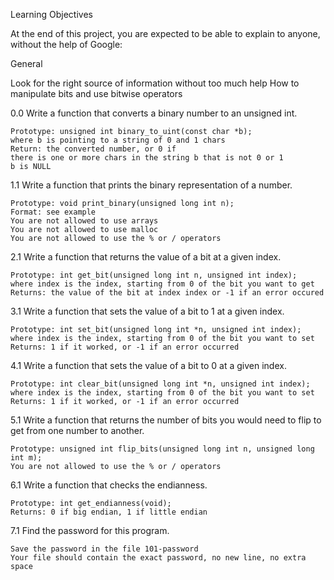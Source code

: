 Learning Objectives


At the end of this project, you are expected to be able to explain to anyone, without the help of Google:

General


Look for the right source of information without too much help
How to manipulate bits and use bitwise operators

0.0 Write a function that converts a binary number to an unsigned int.

	Prototype: unsigned int binary_to_uint(const char *b);
	where b is pointing to a string of 0 and 1 chars
	Return: the converted number, or 0 if
	there is one or more chars in the string b that is not 0 or 1
	b is NULL

1.1 Write a function that prints the binary representation of a number.

	Prototype: void print_binary(unsigned long int n);
	Format: see example
	You are not allowed to use arrays
	You are not allowed to use malloc
	You are not allowed to use the % or / operators
	
2.1 Write a function that returns the value of a bit at a given index.

	Prototype: int get_bit(unsigned long int n, unsigned int index);
	where index is the index, starting from 0 of the bit you want to get
	Returns: the value of the bit at index index or -1 if an error occured

3.1 Write a function that sets the value of a bit to 1 at a given index.

	Prototype: int set_bit(unsigned long int *n, unsigned int index);
	where index is the index, starting from 0 of the bit you want to set
	Returns: 1 if it worked, or -1 if an error occurred

4.1 Write a function that sets the value of a bit to 0 at a given index.

	Prototype: int clear_bit(unsigned long int *n, unsigned int index);
	where index is the index, starting from 0 of the bit you want to set
	Returns: 1 if it worked, or -1 if an error occurred

5.1 Write a function that returns the number of bits you would need to flip to get from one number to another.

	Prototype: unsigned int flip_bits(unsigned long int n, unsigned long int m);
	You are not allowed to use the % or / operators

6.1 Write a function that checks the endianness.

	Prototype: int get_endianness(void);
	Returns: 0 if big endian, 1 if little endian

7.1 Find the password for this program.

	Save the password in the file 101-password
	Your file should contain the exact password, no new line, no extra space
